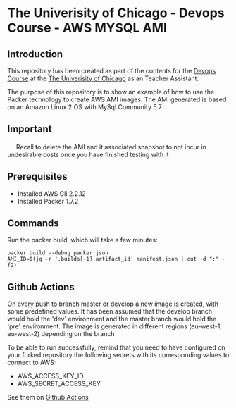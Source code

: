 # The Univerisity of Chicago - Devops Course - AWS MYSQL AMI 

## Introduction

This repository has been created as part of the contents for the [Devops Course](https://online.professional.uchicago.edu/course/dtb-dev/) at the [The Univerisity of Chicago](https://online.professional.uchicago.edu/) as an Teacher Assistant.

The purpose of this repository is to show an example of how to use the Packer technology to create AWS AMI images. The AMI generated is based on an Amazon Linux 2 OS with MySql Community 5.7

## Important

<img src='https://toppng.com/uploads/preview/warning-vectors-and-icons-warning-svg-icon-11553508662kccnngsukp.png' width='16'>
Recall to delete the AMI and it associated snapshot to not incur in undesirable costs once you have finished testing with it

## Prerequisites

- Installed AWS Cli 2.2.12
- Installed Packer 1.7.2

## Commands

Run the packer build, which will take a few minutes:

```
packer build --debug packer.json
AMI_ID=$(jq -r '.builds[-1].artifact_id' manifest.json | cut -d ":" -f2)  
```

## Github Actions

On every push to branch master or develop a new image is created, with some predefined values.
It has been assumed that the develop branch would hold the 'dev' environment and the master branch would hold the 'pre' environment. The image is generated in different regions (eu-west-1, eu-west-2) depending on the branch

To be able to run successfully, remind that you need to have configured on your forked repository the following secrets with its corresponding values to connect to AWS:
- AWS_ACCESS_KEY_ID
- AWS_SECRET_ACCESS_KEY

See them on [Github Actions](https://github.com/ausias-armesto/uchicago-packer/actions)

